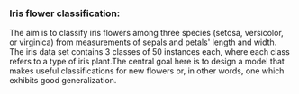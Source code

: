 ###  Iris flower classification:

The aim is to classify iris flowers among three species (setosa, versicolor, or virginica) from measurements of sepals and petals' length and width.
The iris data set contains 3 classes of 50 instances each, where each class refers to a type of iris plant.The central goal here is to design a model 
that makes useful classifications for new flowers or, in other words, one which exhibits good generalization.
